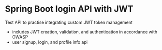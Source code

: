 # Spring Boot login API with JWT

Test API to practise integrating custom JWT token management
- includes JWT creation, validation, and authentication in accordance with OWASP
- user signup, login, and profile info api

